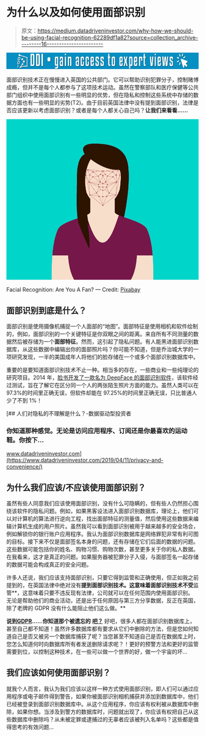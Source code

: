 # 为什么以及如何使用面部识别

> 原文：<https://medium.datadriveninvestor.com/why-how-we-should-be-using-facial-recognition-62289df1a82?source=collection_archive---------16----------------------->

[![](img/71c3d6f1f1f69d6d3a4ac14a4ec828ca.png)](http://www.track.datadriveninvestor.com/1B9E)

面部识别技术正在慢慢进入英国的公共部门。它可以帮助识别犯罪分子，控制赌博成瘾，但并不是每个人都参与了这项技术运动。虽然在警察部队和医疗保健等公共部门组织中使用面部识别有一些明显的优势，但在隐私和控制这些系统中存储的数据方面也有一些明显的劣势(T2)。由于目前英国法律中没有提到面部识别，法律是否应该更新以考虑面部识别？或者是每个人都关心自己吗？**让我们来看看……**

![](img/6a5cb3ba311badf586aeb063153e23a3.png)

Facial Recognition: Are You A Fan? — Credit: [Pixabay](https://pixabay.com/illustrations/flat-recognition-facial-face-woman-3252983/)

## 面部识别到底是什么？

面部识别是使用摄像机捕捉一个人面部的“地图”。面部特征是使用相机和软件绘制的，例如，面部识别的一个关键特征是你双眼之间的距离。来自所有不同测量的数据然后被存储为一个**面部特征**。然而，这引起了隐私问题。有人能黑进面部识别数据库，从这些数据中编辑出你的面部照片吗？你可能不知道，但是乔治城大学的一项研究发现，一半的美国成年人将他们的脸存储在一个或多个面部识别数据库中。

重要的是要知道面部识别技术不止一种。相当多的存在，一些商业和一些纯理论的研究项目。2014 年，[脸书开发了一款名为 DeepFace 的面部识别软件](https://www.technologyreview.com/s/525586/facebook-creates-software-that-matches-faces-almost-as-well-as-you-do/)，该软件经过测试，旨在了解它在区分同一个人的两张陌生照片方面的能力。虽然人类可以在 97.3%的时间里正确无误，但软件却能在 97.25%的时间里正确无误，只比普通人少了不到 1%！

[](https://www.datadriveninvestor.com/2019/04/11/privacy-and-convenience/) [## 人们对隐私的不理解是什么？-数据驱动型投资者

### 你知道那种感觉。无论是访问应用程序、订阅还是你最喜欢的运动鞋。你按下…

www.datadriveninvestor.com](https://www.datadriveninvestor.com/2019/04/11/privacy-and-convenience/) 

## 为什么我们应该/不应该使用面部识别？

虽然有些人同意我们应该使用面部识别，没有什么可隐瞒的，但有些人仍然担心围绕该软件的隐私问题。例如，如果黑客设法进入面部识别数据库，理论上，他们可以对计算机的算法进行逆向工程，找出面部特征的测量值，然后使用这些数据来编辑计算机生成的用户照片。虽然我可以看到面部识别被用于越来越多的安全场合，例如解锁你的银行账户应用程序。我认为面部识别数据库是网络罪犯非常有利可图的目标。接下来不仅是面部签名本身的问题，还有存储在它们后面的数据的问题。这些数据可能包括你的姓名、购物习惯、购物次数，甚至更多关于你的私人数据。在我看来，这才是真正的问题。如果服务器被犯罪分子入侵，与面部签名一起存储的数据可能会构成真正的安全问题。

许多人还说，我们应该支持面部识别，只要它得到监管和正确使用，但正如我之前提到的，在英国法律中绝对没有**提到面部识别技术。这意味着面部识别技术不受**监管**，这意味着只要不违反现有法律，公司就可以在任何范围内使用面部识别。无论是帮助他们的商业活动，还是出于任何原因与第三方分享数据，反正在英国，除了老牌的 GDPR 没有什么能阻止他们这么做。**

**说到**[**GDPR**](https://eugdpr.org/)**……你知道那个被遗忘的** [**吧？**](https://eugdpr.org/the-regulation/) 好吧，很多人都在面部识别数据库上，甚至自己都不知道！虽然许多数据库都有要求从它们中删除的方法，但是您如何知道自己是否又被另一个数据库捕获了呢？当您甚至不知道自己是否在数据库上时，您怎么知道何时向数据库所有者发送删除请求呢？！更好的预警方法和更好的监管需要到位，以控制这种技术，在一些可以做一个世界的好，做一个宇宙的坏…

## 我们应该如何使用面部识别？

就我个人而言，我认为我们应该以这样一种方式使用面部识别，即人们可以通过应用程序或电子邮件得到警告，如果你被面部识别相机捕获并添加到数据库中，他们已经被登录到面部识别数据库中。从这个应用程序，你应该有权利被从数据库中删除，如果你想。当涉及到警方的数据库时，问题就出现了，你应该有权把自己从这些数据库中删除吗？从未被定罪或逮捕过的无辜者应该被列入名单吗？这些都是值得思考的有效问题…